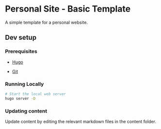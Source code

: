 # Personal Site - Basic Template

A simple template for a personal website.

## Dev setup

### Prerequisites

- [Hugo](https://gohugo.io/)

- [Git](https://git-scm.com/)

### Running Locally

```bash
# Start the local web server
hugo server -D
```

### Updating content

Update content by editing the relevant markdown files in the content folder.
